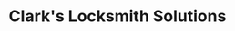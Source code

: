 ---
title: "Clark's Locksmith Solutions"
url: /portland/clarks-locksmith-solutions/
shop: locksmith
---